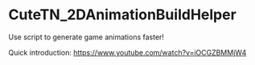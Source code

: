 # CuteTN_2DAnimationBuildHelper
Use script to generate game animations faster!



Quick introduction: https://www.youtube.com/watch?v=iOCGZBMMjW4
